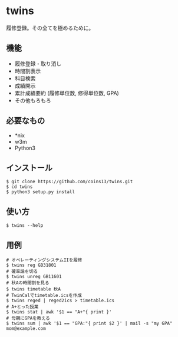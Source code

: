 twins
===
履修登録。その全てを極めるために。

機能
---
- 履修登録・取り消し
- 時間割表示
- 科目検索
- 成績開示
- 累計成績要約 (履修単位数, 修得単位数, GPA)
- その他もろもろ

必要なもの
---------
- *nix
- w3m
- Python3

インストール
-----------
```
$ git clone https://github.com/coins13/twins.git
$ cd twins
$ python3 setup.py install
```

使い方
-----
```
$ twins --help
```

用例
-----
```
# オペレーティングシステムIIを履修
$ twins reg GB31801
# 確率論を切る
$ twins unreg GB11601
# 秋Aの時間割を見る
$ twins timetable 秋A
# TwinCalでtimetable.icsを作成
$ twins reged | reged2ics > timetable.ics
# A+とった授業
$ twins stat | awk '$1 == "A+"{ print }'
# 母親にGPAを教える
$ twins sum | awk '$1 == "GPA:"{ print $2 }' | mail -s "my GPA" mom@example.com
```
